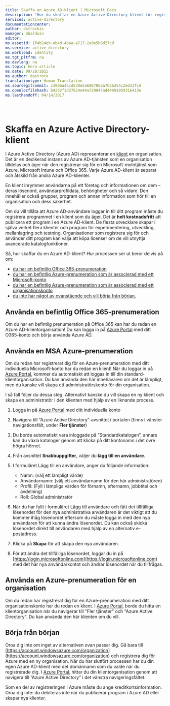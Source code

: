 ```yaml
---
title: Skaffa en Azure AD-klient | Microsoft Docs
description: "Hur du skaffar en Azure Active Directory-klient för registrering och utveckling av program."
services: active-directory
documentationcenter: 
author: dstrockis
manager: mbaldwin
editor: 
ms.assetid: 1f4b24eb-ab4d-4baa-a717-2a0e5b8d27cd
ms.service: active-directory
ms.workload: identity
ms.tgt_pltfrm: na
ms.devlang: na
ms.topic: hero-article
ms.date: 09/28/2015
ms.author: dastrock
translationtype: Human Translation
ms.sourcegitcommit: c300ba45cd530e5a606786aa7b2b254c2ed32fcd
ms.openlocfilehash: b4232f2d27624e44a720047ad44991059316413e
ms.lasthandoff: 04/14/2017


---
```

# <a name="how-to-get-an-azure-active-directory-tenant"></a>Skaffa en Azure Active Directory-klient
I Azure Active Directory (Azure AD) representerar en [klient](https://msdn.microsoft.com/library/azure/jj573650.aspx#BKMK_WhatIsAnAzureADTenant) en organisation.  Det är en dedikerad instans av Azure AD-tjänsten som en organisation tilldelas och äger när den registrerar sig för en Microsoft-molntjänst som Azure, Microsoft Intune och Office 365.  Varje Azure AD-klient är separat och åtskild från andra Azure AD-klienter.  

En klient inrymmer användarna på ett företag och informationen om dem – deras lösenord, användarprofildata, behörigheter och så vidare.  Den innehåller också grupper, program och annan information som hör till en organisation och dess säkerhet.

Om du vill tillåta att Azure AD-användare loggar in till ditt program måste du registrera programmet i en klient som du äger.  Det är **helt kostnadsfritt** att publicera ett program i en Azure AD-klient.  De flesta utvecklare skapar i själva verket flera klienter och program för experimentering, utveckling, mellanlagring och testning.  Organisationer som registrera sig för och använder ditt program kan välja att köpa licenser om de vill utnyttja avancerade katalogfunktioner.

Så, hur skaffar du en Azure AD-klient?  Hur processen ser ut beror delvis på om:

* [du har en befintlig Office 365-prenumeration](#use-an-existing-office-365-subscription)
* [du har en befintlig Azure-prenumeration som är associerad med ett Microsoft-konto](#use-an-msa-azure-subscription)
* [du har en befintlig Azure-prenumeration som är associerad med ett organisationskonto](#use-an-organizational-azure-subscription)
* [du inte har något av ovanstående och vill börja från början.](#start-from-scratch)

## <a name="use-an-existing-office-365-subscription"></a>Använda en befintlig Office 365-prenumeration
Om du har en befintlig prenumeration på Office 365 kan har du redan en Azure AD-klientorganisation! Du kan logga in på [Azure Portal](https://portal.azure.com) med ditt O365-konto och börja använda Azure AD.

## <a name="use-an-msa-azure-subscription"></a>Använda en MSA Azure-prenumeration
Om du redan har registrerat dig för en Azure-prenumeration med ditt individuella Microsoft-konto har du redan en klient!  När du loggar in på [Azure Portal](https://portal.azure.com), kommer du automatiskt att loggas in till din standard-klientorganisation. Du kan använda den här innehavaren om det är lämpligt, men du kanske vill skapa ett administratörskonto för din organisation.

I så fall följer du dessa steg.  Alternativt kanske du vill skapa en ny klient och skapa en administratör i den klienten med hjälp av en liknande process.

1. Logga in på [Azure Portal](https://portal.azure.com) med ditt individuella konto
2. Navigera till “Azure Active Directory”-avsnittet i portalen (finns i vänster navigationsfält, under **Fler tjänster**)
3. Du borde automatiskt vara inloggade på ”Standardkatalogen”, annars kan du växla kataloger genom att klicka på ditt kontonamn i det övre högra hörnet.
4. Från avsnittet **Snabbuppgifter**, väljer du **lägg till en användare**.
5. I formuläret Lägg till en användare, anger du följande information:

   * Namn: (välj ett lämpligt värde)
   * Användarnamn: (välj ett användarnamn för den här administratören)
   * Profil: (Fyll i lämpliga värden för förnamn, efternamn, jobbtitel och avdelning)
   * Roll: Global administratör
6. När du har fyllt i formuläret Lägg till användare och fått det tillfälliga lösenordet för den nya administrativa användaren är det viktigt att du kommer ihåg lösenordet eftersom du måste logga in med den nya användaren för att kunna ändra lösenordet. Du kan också skicka lösenordet direkt till användaren med hjälp av en alternativ e-postadress.
7. Klicka på **Skapa** för att skapa den nya användaren.
8. För att ändra det tillfälliga lösenordet, loggar du in på [https://login.microsoftonline.com](https://login.microsoftonline.com) med det här nya användarkontot och ändrar lösenordet när du tillfrågas.

## <a name="use-an-organizational-azure-subscription"></a>Använda en Azure-prenumeration för en organisation
Om du redan har registrerat dig för en Azure-prenumeration med ditt organisationskonto har du redan en klient.  I [Azure Portal](https://portal.azure.com), borde du hitta en klientorganisation när du navigerar till "Fler tjänster" och "Azure Active Directory".  Du kan använda den här klienten om du vill.

## <a name="start-from-scratch"></a>Börja från början
Oroa dig inte om inget av alternativen ovan passar dig.  Gå bara till [https://account.windowsazure.com/organization](https://account.windowsazure.com/organization) och registrera dig för Azure med en ny organisation.  När du har slutfört processen har du din egen Azure AD-klient med det domännamn som du valde när du registrerade dig.  I [Azure Portal](https://portal.azure.com), hittar du din klientorganisation genom att navigera till ”Azure Active Directory” i det vänstra navigeringsfältet.

Som en del av registreringen i Azure måste du ange kreditkortsinformation.  Oroa dig inte: du debiteras inte när du publicerar program i Azure AD eller skapar nya klienter.


